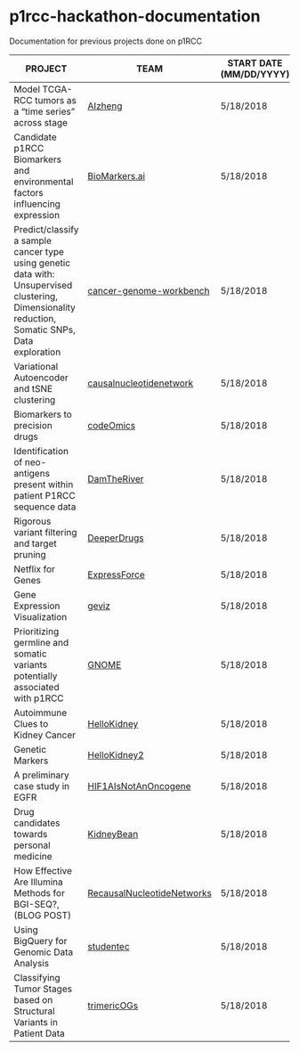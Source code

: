 # p1rcc-hackathon-documentation
Documentation for previous projects done on p1RCC

| PROJECT                                                                                                                                          | TEAM                       | START DATE (MM/DD/YYYY) | END DATE (MM/DD/YYYY) |
|--------------------------------------------------------------------------------------------------------------------------------------------------|----------------------------|-------------------------|-----------------------|
| Model TCGA-RCC tumors as a “time series” across stage                                                                                            | [AIzheng](https://github.com/SVAI/AIzheng)                    | 5/18/2018               | 5/20/2018             |
| Candidate p1RCC Biomarkers and environmental factors influencing expression                                                                      | [BioMarkers.ai](https://github.com/SVAI/Biomarkers.AI)              | 5/18/2018               | 5/20/2018             |
| Predict/classify a sample cancer type using genetic data with: Unsupervised clustering, Dimensionality reduction, Somatic SNPs, Data exploration | [cancer-genome-workbench](https://github.com/SVAI/cancer-genome-workbench)    | 5/18/2018               | 5/20/2018             |
| Variational Autoencoder and tSNE clustering                                                                                                      | [causalnucleotidenetwork](https://github.com/SVAI/causalnucleotidenetwork)    | 5/18/2018               | 5/20/2018             |
| Biomarkers to precision drugs                                                                                                                    | [codeOmics](https://github.com/SVAI/codeomics)                  | 5/18/2018               | 5/20/2018             |
| Identification of neo-antigens present within patient P1RCC sequence data                                                                        | [DamTheRiver](https://github.com/SVAI/DamTheRiver)                | 5/18/2018               | 5/20/2018             |
| Rigorous variant filtering and target pruning                                                                                                    | [DeeperDrugs](https://github.com/SVAI/deeperdrugs)                | 5/18/2018               | 5/20/2018             |
| Netflix for Genes                                                                                                                                | [ExpressForce](https://github.com/SVAI/ExpressForce)               | 5/18/2018               | 5/20/2018             |
| Gene Expression Visualization                                                                                                                    | [geviz](https://github.com/SVAI/geviz)                      | 5/18/2018               | 5/20/2018             |
| Prioritizing germline and somatic variants potentially associated with p1RCC                                                                     | [GNOME](https://github.com/SVAI/GNOME)                      | 5/18/2018               | 5/20/2018             |
| Autoimmune Clues to Kidney Cancer                                                                                                                | [HelloKidney](https://github.com/SVAI/HelloKidney)                | 5/18/2018               | 5/20/2018             |
| Genetic Markers                                                                                                                                  | [HelloKidney2](https://github.com/SVAI/HelloKidney2)               | 5/18/2018               | 5/20/2018             |
| A preliminary case study in EGFR                                                                                                                 | [HIF1AIsNotAnOncogene](https://github.com/SVAI/HIF1AIsNotAnOncogene)       | 5/18/2018               | 5/20/2018             |
| Drug candidates towards personal medicine                                                                                                        | [KidneyBean](HIF1AIsNotAnOncogene)                 | 5/18/2018               | 5/20/2018             |
| How Effective Are Illumina Methods for BGI-SEQ?,(BLOG POST)                                                                                      | [RecausalNucleotideNetworks](https://github.com/SVAI/RecausalNucleotideNetworks) | 5/18/2018               | 5/20/2018             |
| Using BigQuery for Genomic Data Analysis                                                                                                         | [studentec](https://github.com/SVAI/studentec)                  | 5/18/2018               | 5/20/2018             |
| Classifying Tumor Stages based on Structural Variants in Patient Data                                                                            | [trimericOGs](trimericOGs)                | 5/18/2018               | 5/20/2018             |
